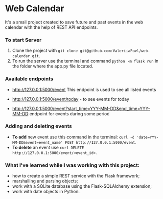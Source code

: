 # Web Calendar

It's a small project created to save future and past events in the web calendar 
with the help of REST API endpoints.

### To start Server

1. Clone the project with ```git clone git@github.com:ValeriiaPavl/web-calendar.git```. 
2. To run the server use the terminal and command ```python -m flask run``` in the folder where the app.py file located.

### Available endpoints

* http://127.0.0.1:5000/event
This endpoint is used to see all listed events

* http://127.0.0.1:5000/event/today - to see events for today
 
* http://127.0.0.1:5000/event?start_time=YYY-MM-DD&end_time=YYY-MM-DD  endpoint for events during some period

### Adding and deleting events
* **To add** new event use this command in the terminal: ```curl -d 'date=YYY-MM-DD&event=event_name' POST http://127.0.0.1:5000/event```.
* **To delete** an event use ```curl DELETE http://127.0.0.1:5000/event/<event_id>```.


### What I've learned while I was working with this project:
- how to create a simple REST service with the Flask framework;
- marshalling and parsing objects;
- work with a SQLite database using the Flask-SQLAlchemy extension;
- work with date objects in Python.